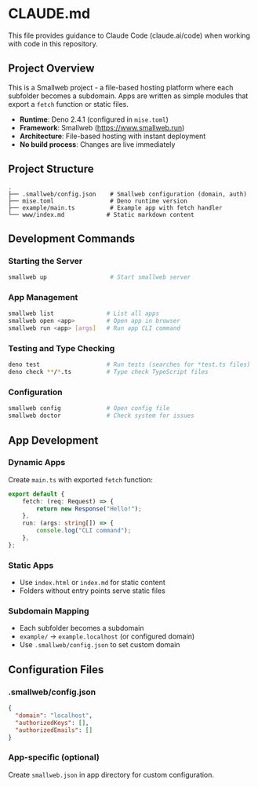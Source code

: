 # CLAUDE.md

This file provides guidance to Claude Code (claude.ai/code) when working with code in this repository.

## Project Overview

This is a Smallweb project - a file-based hosting platform where each subfolder becomes a subdomain. Apps are written as simple modules that export a `fetch` function or static files.

- **Runtime**: Deno 2.4.1 (configured in `mise.toml`)
- **Framework**: Smallweb (https://www.smallweb.run)
- **Architecture**: File-based hosting with instant deployment
- **No build process**: Changes are live immediately

## Project Structure

```
.
├── .smallweb/config.json    # Smallweb configuration (domain, auth)
├── mise.toml                # Deno runtime version
├── example/main.ts          # Example app with fetch handler
└── www/index.md            # Static markdown content
```

## Development Commands

### Starting the Server
```bash
smallweb up                  # Start smallweb server
```

### App Management
```bash
smallweb list               # List all apps
smallweb open <app>         # Open app in browser
smallweb run <app> [args]   # Run app CLI command
```

### Testing and Type Checking
```bash
deno test                   # Run tests (searches for *test.ts files)
deno check **/*.ts          # Type check TypeScript files
```

### Configuration
```bash
smallweb config             # Open config file
smallweb doctor             # Check system for issues
```

## App Development

### Dynamic Apps
Create `main.ts` with exported `fetch` function:
```typescript
export default {
    fetch: (req: Request) => {
        return new Response("Hello!");
    },
    run: (args: string[]) => {
        console.log("CLI command");
    },
};
```

### Static Apps
- Use `index.html` or `index.md` for static content
- Folders without entry points serve static files

### Subdomain Mapping
- Each subfolder becomes a subdomain
- `example/` → `example.localhost` (or configured domain)
- Use `.smallweb/config.json` to set custom domain

## Configuration Files

### .smallweb/config.json
```json
{
  "domain": "localhost",
  "authorizedKeys": [],
  "authorizedEmails": []
}
```

### App-specific (optional)
Create `smallweb.json` in app directory for custom configuration.